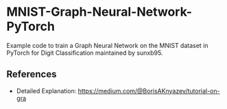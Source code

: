 # MNIST-Graph-Neural-Network-PyTorch

Example code to train a Graph Neural Network on the MNIST dataset in PyTorch for Digit Classification maintained by sunxb95.

## References

- Detailed Explanation: https://medium.com/@BorisAKnyazev/tutorial-on-gra